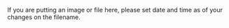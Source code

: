 If you are putting an image or file here, please set date and time as of your changes on the filename.
